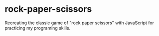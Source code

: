 # rock-paper-scissors
Recreating the classic game of "rock paper scissors" with JavaScript for practicing my programing skills. 
